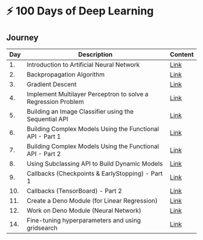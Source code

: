 # :zap: 100 Days of Deep Learning


## Journey

| Day | Description | Content |
| --- | ----------- | ----- |
| 1. | Introduction to Artificial Neural Network | [Link](day-1) |
| 2. | Backpropagation Algorithm | [Link](day-2) |
| 3. | Gradient Descent | [Link](day-3) |
| 4. | Implement Multilayer Perceptron to solve a Regression Problem | [Link](day-4) |
| 5. | Building an Image Classifier using the Sequential API | [Link](day-5) |
| 6. | Building Complex Models Using the Functional API - Part 1 | [Link](day-6) |
| 7. | Building Complex Models Using the Functional API - Part 2 | [Link](day-7) |
| 8. | Using Subclassing API to Build Dynamic Models | [Link](day-8) |
| 9. | Callbacks (Checkpoints & EarlyStopping) - Part 1 | [Link](day-9) |
| 10. | Callbacks (TensorBoard) - Part 2 | [Link](day-10) |
| 11. | Create a Deno Module (for Linear Regression) | [Link](day-11) |
| 12. | Work on Deno Module (Neural Network) | [Link](day-12) |
| 14. | Fine-tuning hyperparameters and using gridsearch | [Link](day-14) |
